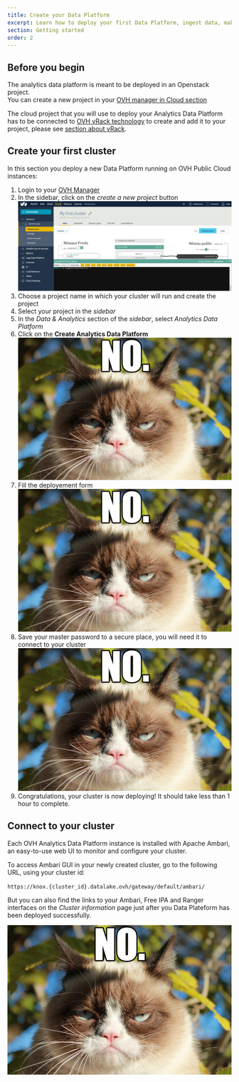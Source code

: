 ```yaml
---
title: Create your Data Platform
excerpt: Learn how to deploy your first Data Platform, ingest data, make your first Hive queries and Spark scripts.
section: Getting started
order: 2
---
```


## Before you begin

The analytics data platform is meant to be deployed in an Openstack project.  
You can create a new project in your [OVH manager in Cloud section](https://www.ovh.com/manager/public-cloud/index.html#/)

The cloud project that you will use to deploy your Analytics Data Platform has to be connected to
[OVH vRack technology](https://www.ovh.com/fr/solutions/vrack/) to create and add it to your project,
please see [ section about vRack](../vrack/guide.en-gb.md).


## Create your first cluster

In this section you deploy a new Data Platform running on OVH Public
Cloud instances:

1.  Login to your [OVH Manager](https://www.ovh.com/manager/public-cloud/index.html)
2.  In the sidebar, click on the *create a new project* button
![Create button](images/manager_01.png)
3.  Choose a project name in which your cluster will run and create the project
4.  Select your project in the *sidebar* 
5.  In the *Data & Analytics* section of the *sidebar*, select *Analytics Data Platform*
6.  Click on the **Create Analytics Data Platform** 
![Analytics Data Plateform view](images/manager_02.png)
7.  Fill the deployement form
![Deployment form](images/manager_03.png)
9.  Save your master password to a secure place, you will need it to connect to your cluster
![Deployment running](images/manager_04.png)
10. Congratulations, your cluster is now deploying! It should take less than 1 hour to complete.

## Connect to your cluster

Each OVH Analytics Data Platform instance is installed with Apache
Ambari, an easy-to-use web UI to monitor and configure your cluster.

To access Ambari GUI in your newly created cluster, go to the following
URL, using your cluster id:

`https://knox.{cluster_id}.datalake.ovh/gateway/default/ambari/`

But you can also find the links to your Ambari, Free IPA and Ranger interfaces on the *Cluster information* page just after you Data Plateform has been deployed successfully.

![Cluster information view](images/manager_05.png)
